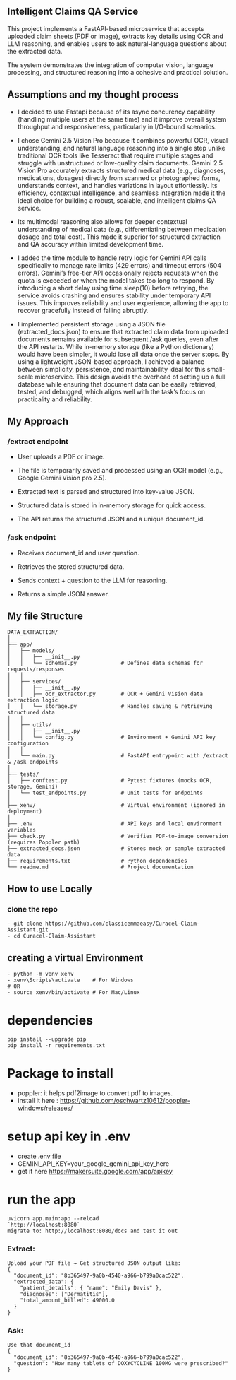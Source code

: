 
## Intelligent Claims QA Service
This project implements a FastAPI-based microservice that accepts uploaded claim sheets (PDF or image), extracts key details using OCR and LLM reasoning, and enables users to ask natural-language questions about the extracted data.

The system demonstrates the integration of computer vision, language processing, and structured reasoning into a cohesive and practical solution.




## Assumptions and my thought process
- I decided to use Fastapi because of its async concurency capability (handling multiple users at the same time) and it improve overall system throughput and responsiveness, particularly in I/O-bound scenarios.

- I chose Gemini 2.5 Vision Pro because it combines powerful OCR, visual understanding, and natural language reasoning into a single step unlike traditional OCR tools like Tesseract that require multiple stages and struggle with unstructured or low-quality claim documents. Gemini 2.5 Vision Pro accurately extracts structured medical data (e.g., diagnoses, medications, dosages) directly from scanned or photographed forms, understands context, and handles variations in layout effortlessly. Its efficiency, contextual intelligence, and seamless integration made it the ideal choice for building a robust, scalable, and intelligent claims QA service.
- Its multimodal reasoning also allows for deeper contextual understanding of medical data (e.g., differentiating between medication dosage and total cost). This made it superior for structured extraction and QA accuracy within limited development time.

- I added the time module to handle retry logic for Gemini API calls specifically to manage rate limits (429 errors) and timeout errors (504 errors). Gemini’s free-tier API occasionally rejects requests when the quota is exceeded or when the model takes too long to respond. By introducing a short delay using time.sleep(10) before retrying, the service avoids crashing and ensures stability under temporary API issues. This improves reliability and user experience, allowing the app to recover gracefully instead of failing abruptly.

- I implemented persistent storage using a JSON file (extracted_docs.json) to ensure that extracted claim data from uploaded documents remains available for subsequent /ask queries, even after the API restarts. While in-memory storage (like a Python dictionary) would have been simpler, it would lose all data once the server stops. By using a lightweight JSON-based approach, I achieved a balance between simplicity, persistence, and maintainability ideal for this small-scale microservice. This design avoids the overhead of setting up a full database while ensuring that document data can be easily retrieved, tested, and debugged, which aligns well with the task’s focus on practicality and reliability.

## My Approach

### /extract endpoint

- User uploads a PDF or image.

- The file is temporarily saved and processed using an OCR model (e.g., Google Gemini Vision pro 2.5).

- Extracted text is parsed and structured into key-value JSON.

- Structured data is stored in in-memory storage for quick access.

- The API returns the structured JSON and a unique document_id.

### /ask endpoint

- Receives document_id and user question.

- Retrieves the stored structured data.

- Sends context + question to the LLM for reasoning.

- Returns a simple JSON answer.


## My file Structure

```
DATA_EXTRACTION/
│
├── app/
│   ├── models/
│   │   ├── __init__.py
│   │   └── schemas.py              # Defines data schemas for requests/responses
│   │
│   ├── services/
│   │   ├── __init__.py
│   │   ├── ocr_extractor.py        # OCR + Gemini Vision data extraction logic
│   │   └── storage.py              # Handles saving & retrieving structured data
│   │
│   ├── utils/
│   │   ├── __init__.py
│   │   └── config.py               # Environment + Gemini API key configuration
│   │
│   └── main.py                     # FastAPI entrypoint with /extract & /ask endpoints
│
├── tests/
│   ├── conftest.py                 # Pytest fixtures (mocks OCR, storage, Gemini)
│   └── test_endpoints.py           # Unit tests for endpoints
│
├── xenv/                           # Virtual environment (ignored in deployment)
│
├── .env                            # API keys and local environment variables
├── check.py                        # Verifies PDF-to-image conversion (requires Poppler path)
├── extracted_docs.json             # Stores mock or sample extracted data
├── requirements.txt                # Python dependencies
└── readme.md                       # Project documentation
```

## How to use Locally
### clone the  repo
```
- git clone https://github.com/classicemmaeasy/Curacel-Claim-Assistant.git
- cd Curacel-Claim-Assistant
```
## creating a virtual Environment
```
- python -m venv xenv
- xenv\Scripts\activate    # For Windows
# OR
- source xenv/bin/activate # For Mac/Linux
```
# dependencies
```
pip install --upgrade pip
pip install -r requirements.txt
```

# Package to install
- poppler: it helps pdf2image to convert pdf to images.
- install it here : https://github.com/oschwartz10612/poppler-windows/releases/

# setup api key in  .env
- create .env file
- GEMINI_API_KEY=your_google_gemini_api_key_here
- get it here
https://makersuite.google.com/app/apikey

# run the app
```
uvicorn app.main:app --reload
`http://localhost:8080`
migrate to: http://localhost:8080/docs and test it out
```

### ‎Extract:
```
‎Upload your PDF file → Get structured JSON output like:
‎{
‎  "document_id": "8b365497-9a0b-4540-a966-b799a0cac522",
‎  "extracted_data": {
‎    "patient_details": { "name": "Emily Davis" },
‎    "diagnoses": ["Dermatitis"],
‎    "total_amount_billed": 49000.0
‎  }
‎}
```
### ‎Ask:
```
‎Use that document_id
‎{
‎  "document_id": "8b365497-9a0b-4540-a966-b799a0cac522",
‎  "question": "How many tablets of DOXYCYCLINE 100MG were prescribed?"
‎}
```
‎
